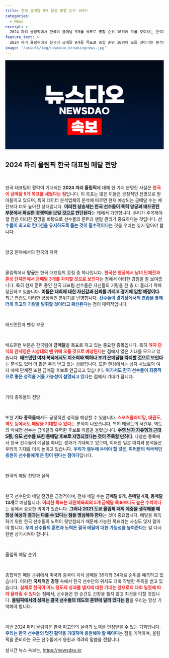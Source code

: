 ```yaml
---
title: 한국 금메달 9개 달성 종합 순위 10위!
categories:
  - News
excerpt: >
  2024 파리 올림픽에서 한국이 금메달 9개를 목표로 종합 순위 10위에 오를 것이라는 분석이 나왔다. 양궁, 배드민턴 등에서 금메달 후보가 예상되는 가운데, 과거 예상을 웃도는 성적에 기대감이 높아지고 있다. 클릭할 수밖에 없는 이 전망의 비밀은?
feature_text: >
  2024 파리 올림픽에서 한국이 금메달 9개를 목표로 종합 순위 10위에 오를 것이라는 분석이 나왔다. 양궁, 배드민턴 등에서 금메달 후보가 예상되는 가운데, 과거 예상을 웃도는 성적에 기대감이 높아지고 있다. 클릭할 수밖에 없는 이 전망의 비밀은?
image: '/assets/img/newsdao_breakingnews.jpg'
---
```


<p><img src="/assets/img/newsdao_breakingnews.jpg" alt="cryptoinkorea 속보" /></p>

<h2 data-ke-size="size26">2024 파리 올림픽 한국 대표팀 메달 전망</h2>

<p data-ke-size="size16">&nbsp;</p>

<p>한국 대표팀의 활약이 기대되는 <b>2024 파리 올림픽</b>에 대해 한 가지 분명한 사실은 <b><span style="color: #ee2323;">한국이 금메달 9개 목표를 세웠다는 점</span></b>입니다. 이 목표는 많은 이들은 긍정적인 전망으로 받아들이고 있으며, 특히 데이터 분석업체의 분석에 따르면 현재 예상되는 금메달 수는 예전보다 더욱 높아진 상태입니다. <b><span style="background-color: #21538527;">이러한 상승세는 한국 선수들이 특히 양궁과 배드민턴 부문에서 확실한 경쟁력을 보일 것으로 판단된다</span></b>는 데에서 기인합니다. 우리가 주목해야 할 점은 이러한 전망을 바탕으로 선수들의 훈련과 멘탈 관리가 중요하다는 것입니다. <b><span style="color: #1a5490;">선수들이 최고의 컨디션을 유지하도록 돕는 것이 필수적이다</span></b>는 것을 우리는 잊지 말아야 합니다.</p>

<p data-ke-size="size16">&nbsp;</p>

<p>양궁 분야에서의 한국의 저력</p>

<p data-ke-size="size16">&nbsp;</p>

<p>올림픽에서 <b>양궁</b>은 한국 대표팀의 강점 중 하나입니다. <b><span style="color: #ee2323;">한국은 양궁에서 남녀 단체전과 혼성 단체전에서 금메달 3개를 차지할 것으로 보인다</span></b>는 점에서 이러한 강점을 잘 보여줍니다. 특히 현재 훈련 중인 한국 대표팀 선수들은 자신들의 기량을 한 층 더 올리기 위해 정진하고 있습니다. <b><span style="background-color: #21538527;">이들은 대회에 대한 자신감과 신뢰를 가지고 경기에 임할 예정이다</span></b>. 최근 연습도 이러한 긍정적인 분위기를 반영합니다. <b><span style="color: #1a5490;">선수들이 경기장에서의 연습을 통해 더욱 최고의 기량을 발휘할 것이라고 확신된다</span></b>는 점이 매력적입니다.</p>

<p data-ke-size="size16">&nbsp;</p>

<p>배드민턴과 펜싱 부문</p>

<p data-ke-size="size16">&nbsp;</p>

<p>배드민턴 부문은 한국팀이 <b>금메달</b>을 목표로 하고 있는 중요한 종목입니다. 특히 <b><span style="color: #ee2323;">여자 단식의 안세영은 시상대의 맨 위에 오를 것으로 예상된다</span></b>는 점에서 많은 기대를 모으고 있습니다. <b><span style="background-color: #21538527;">배드민턴 여자 복식에서도 이소희와 백하나 조가 은메달을 차지할 것으로 보인다</span></b>는 분석도 있어 더 많은 주목 받고 있는 상황입니다. 또한 펜싱에서는 남자 사브르와 여자 에페 단체전 또한 금메달 후보로 언급되고 있습니다. <b><span style="color: #1a5490;">여기서도 한국 선수들이 최종적으로 좋은 성적을 거둘 가능성이 설명되고 있다</span></b>는 점에서 기대가 큽니다.</p>

<p data-ke-size="size16">&nbsp;</p>

<p>기타 종목들의 전망</p>

<p data-ke-size="size16">&nbsp;</p>

<p>또한 <b>기타 종목들</b>에서도 긍정적인 성적을 예상할 수 있습니다. <b><span style="color: #ee2323;">스포츠클라이밍, 태권도, 역도 등에서도 메달을 기대할 수 있다</span></b>는 분석이 나왔습니다. 특히 태권도의 서건우, 역도의 박혜정 선수는 금메달의 유력한 후보로 이름을 올렸습니다. <b><span style="background-color: #21538527;">수영 남자 자유형과 근대 5종, 유도 선수들 또한 동메달 후보로 지명되었다는 것이 주목할 만하다</span></b>. 다양한 종목에서 한국 선수들이 메달을 따내는 성과가 기대되고 있으며, 이러한 일본 매치와 분석들은 우리의 기대를 더욱 높이고 있습니다. <b><span style="color: #1a5490;">우리가 염두에 두어야 할 것은, 여러분의 적극적인 응원이 선수들에게 큰 힘이 된다는 점이다</span></b>입니다.</p>

<p data-ke-size="size16">&nbsp;</p>

<p>한국의 메달 전망과 실적</p>

<p data-ke-size="size16">&nbsp;</p>

<p>한국 선수단의 메달 전망은 긍정적이며, 전체 메달 수는 <b>금메달 9개, 은메달 4개, 동메달 13개</b>로 예상됩니다. <b><span style="color: #ee2323;">이러한 목표는 대한체육회의 5개 금메달 목표보다도 높은 수치이다</span></b>는 점에서 중요한 의미가 있습니다. <b><span style="background-color: #21538527;">그러나 2021 도쿄 올림픽 때의 예증을 생각해볼 때 항상 예상과 결과는 다를 수 있다는 점을 명심해야 한다</span></b>는 것이 중요합니다. 메달을 획득하기 위한 한국 선수들의 노력이 뒷받침되기 때문에 가능한 목표라는 사실도 잊지 말아야 합니다. <b><span style="color: #1a5490;">우리 선수들의 훈련과 노력은 결국 메달에 대한 가능성을 높여준다</span></b>는 걸 다시 한번 상기시켜야 합니다. </p>

<p data-ke-size="size16">&nbsp;</p>

<p>올림픽 메달 순위</p>

<p data-ke-size="size16">&nbsp;</p>

<p>종합적인 메달 순위에서 미국과 중국이 각각 금메달 39개와 34개로 순위를 예측하고 있습니다. 이러한 <b>국제적인 경쟁</b> 속에서 한국 선수단의 위치도 더욱 각별한 주목을 받고 있습니다. <b><span style="color: #ee2323;">실제로 한국이 어느 정도의 성과를 낼지에 대한 기대는 앞으로의 대회 일정에 따라 달라질 수 있다</span></b>는 점에서, 선수들은 한 순간도 긴장을 풀지 않고 최선을 다할 것입니다. <b><span style="background-color: #21538527;">올림픽에서의 성패는 결국 선수들의 태도와 훈련에 달려 있다는 점</span></b>을 우리는 항상 기억해야 합니다. </p>

<p data-ke-size="size16">&nbsp;</p>

<p>이번 2024 파리 올림픽은 한국 피고인의 실력과 노력을 인정받을 수 있는 기회입니다. <b><span style="color: #1a5490;">우리는 한국 선수들의 멋진 활약을 기대하며 응원해야 할 때이다</span></b>는 점을 기억하며, 올림픽을 준비하는 모든 선수들에게 응원과 격려의 말씀을 전합니다.</p>
실시간 뉴스 속보는, <a href="https://newsdao.kr" rel="dofollow">https://newsdao.kr</a>


